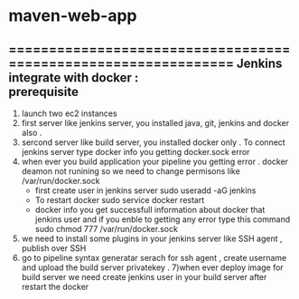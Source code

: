 # maven-web-app
===============================================================
Jenkins integrate with docker :  
prerequisite
---------------
1) launch two ec2 instances
2) first server like jenkins server, you installed java, git, jenkins and docker also .
3) sercond server like build server, you installed docker only .
    To connect jenkins server type docker info 
      you getting docker.sock error
4) when ever you build application your pipeline you getting error .
    docker deamon not runining so we need to change  permisons like /var/run/docker.sock
    * first create user  in jenkins server 
      sudo useradd -aG jenkins 
    * To restart docker 
      sudo service docker restart
    * docker info you get successfull information about docker that jenkins user 
    and if you enble to getting any error type this command 
    sudo chmod 777 /var/run/docker.sock
  5) we need to install some plugins in your jenkins server like SSH agent , publish over SSH
  6) go to pipeline syntax generatar serach for ssh agent , create username and upload the build server privatekey .
  7)when ever deploy image for build server we need create jenkins user in your build server after restart the docker 
 
  
    
